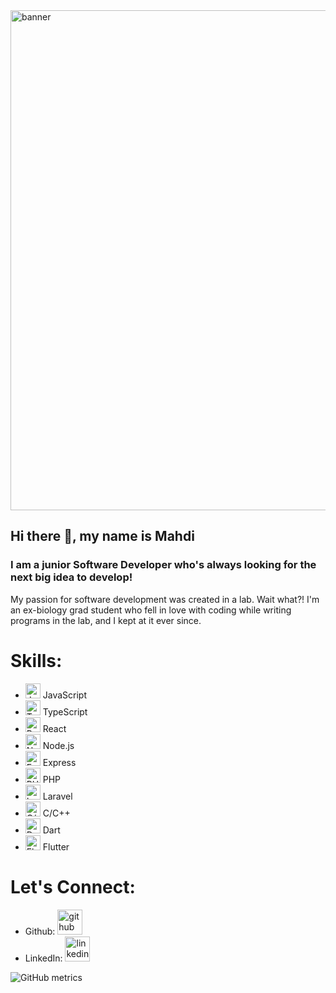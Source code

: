 <img src="https://i.ibb.co/KwKwJWX/github-readme-banner.png" alt="banner" height="auto" width="800">

## Hi there 👋, my name is Mahdi
### I am a junior Software Developer who's always looking for the next big idea to develop!

My passion for software development was created in a lab. Wait what?!
I'm an ex-biology grad student who fell in love with coding while writing programs in the lab, and I kept at it ever since.

# Skills:

- <img src="https://upload.wikimedia.org/wikipedia/commons/6/6a/JavaScript-logo.png" alt="JavaScript" width='24' height='24'>      JavaScript
- <img src="https://upload.wikimedia.org/wikipedia/commons/4/4c/Typescript_logo_2020.svg" alt="TypeScript" width="24" height="24">      TypeScript
- <img src="https://upload.wikimedia.org/wikipedia/commons/a/a7/React-icon.svg" alt="React" width="24" height="24">      React
- <img src="https://upload.wikimedia.org/wikipedia/commons/d/d9/Node.js_logo.svg" alt="Node.js" width="24" height="24">      Node.js
- <img src="https://miro.medium.com/v2/resize:fit:1400/format:webp/1*XP-mZOrIqX7OsFInN2ngRQ.png" alt="Express" width="auto" height="24">      Express
- <img src="https://upload.wikimedia.org/wikipedia/commons/2/27/PHP-logo.svg" alt="PHP" width="auto" height="24">      PHP
- <img src="https://upload.wikimedia.org/wikipedia/commons/9/9a/Laravel.svg" alt="Laravel" width="24" height="24">      Laravel
- <img src="https://upload.wikimedia.org/wikipedia/commons/1/19/C_Logo.png" alt="C/C++" width="24" height="24">      C/C++
- <img src="https://upload.wikimedia.org/wikipedia/commons/a/a2/Dart_programming_language_logo_icon.svg" alt="Dart" width="24" height="24">      Dart
- <img src="https://upload.wikimedia.org/wikipedia/commons/4/44/Google-flutter-logo.svg" alt="Flutter" width="auto" height="24">      Flutter


# Let's Connect:
- Github: [<img src='https://cdn.jsdelivr.net/npm/simple-icons@3.0.1/icons/github.svg' alt='github' height='40'>](https://github.com/mahdi-dbouk)  
- LinkedIn: [<img src='https://cdn.jsdelivr.net/npm/simple-icons@3.0.1/icons/linkedin.svg' alt='linkedin' height='40'>](https://www.linkedin.com/in/https://www.linkedin.com/in/mahdi-dbouk-56a316179//)  



![GitHub metrics](https://metrics.lecoq.io/mahdi-dbouk)  

